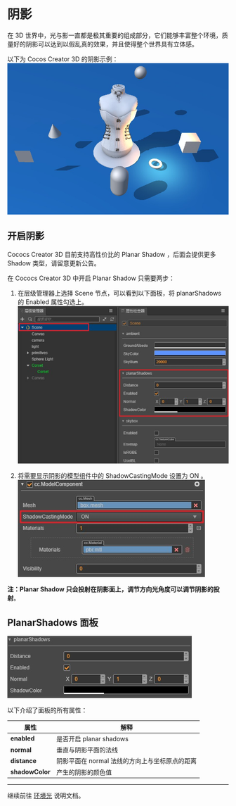 # 阴影

在 3D 世界中，光与影一直都是极其重要的组成部分，它们能够丰富整个环境，质量好的阴影可以达到以假乱真的效果，并且使得整个世界具有立体感。

以下为 Cocos Creator 3D 的阴影示例：
![shadow](shadow/shadow.jpg)

## 开启阴影

Cococs Creator 3D 目前支持高性价比的 Planar Shadow ，后面会提供更多 Shadow 类型，请留意更新公告。

在 Cococs Creator 3D 中开启 Planar Shadow 只需要两步：

1. 在层级管理器上选择 Scene 节点，可以看到以下面板，将 planarShadows 的 Enabled 属性勾选上。
![planar shadow 所处位置](shadow/planarShadows.jpg)

2. 将需要显示阴影的模型组件中的 ShadowCastingMode 设置为 ON 。
![ShadowCastingModes 属性](shadow/ShadowCastingModel.jpg)

**注：Planar Shadow 只会投射在阴影面上，调节方向光角度可以调节阴影的投射**。

## PlanarShadows 面板

![planar shadow 面板细节](shadow/planarShadowsDetail.jpg)

以下介绍了面板的所有属性：

属性 | 解释
---|---
**enabled** | 是否开启 planar shadows
**normal** | 垂直与阴影平面的法线
**distance** | 阴影平面在 normal 法线的方向上与坐标原点的距离
**shadowColor** | 产生的阴影的颜色值

---

继续前往 [环境光](ambient.md) 说明文档。
